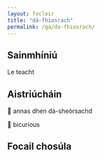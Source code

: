 ```yaml
---
layout: focloir
title: "dá-fhiosrach"
permalink: /ga/da-fhiosrach/
---
```


## Sainmhíniú

Le teacht

## Aistriúcháin

&#x1f3f4;&#xe0067;&#xe0062;&#xe0073;&#xe0063;&#xe0074;&#xe007f; annas dhen dà-sheòrsachd

&#x1f3f4;&#xe0067;&#xe0062;&#xe0065;&#xe006e;&#xe0067;&#xe007f; bicurious

## Focail chosúla